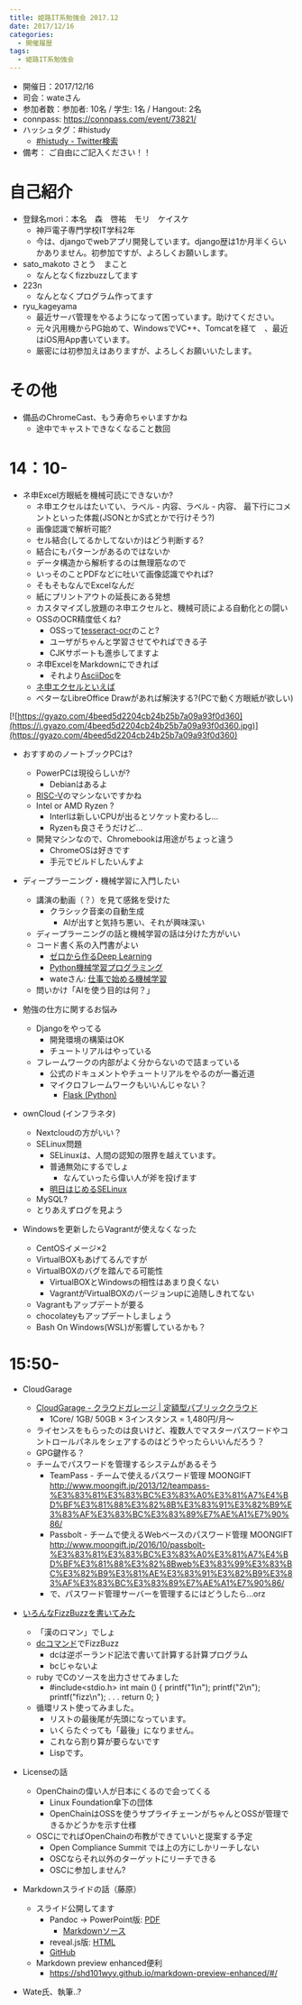 ```yaml
---
title: 姫路IT系勉強会 2017.12
date: 2017/12/16
categories:
  - 開催履歴
tags:
  - 姫路IT系勉強会
---
```


* 開催日：2017/12/16
* 司会：wateさん
* 参加者数：参加者: 10名 / 学生: 1名 / Hangout: 2名
* connpass: https://connpass.com/event/73821/
* ハッシュタグ：#histudy
  * [#histudy - Twitter検索](https://twitter.com/search?q=%23histudy&src=typd)
* 備考： ご自由にご記入ください！！

# 自己紹介

* 登録名mori：本名　森　啓祐　モリ　ケイスケ
  * 神戸電子専門学校IT学科2年
  * 今は、djangoでwebアプリ開発しています。django歴は1か月半くらいかありません。初参加ですが、よろしくお願いします。
* sato_makoto さとう　まこと
  * なんとなくfizzbuzzしてます
* 223n
  * なんとなくプログラム作ってます
* ryu_kageyama
  * 最近サーバ管理をやるようになって困っています。助けてください。
  * 元々汎用機からPG始めて、WindowsでVC++、Tomcatを経て　、最近はiOS用App書いています。
  * 厳密には初参加えはありますが、よろしくお願いいたします。

# その他

* 備品のChromeCast、もう寿命ちゃいますかね
  * 途中でキャストできなくなること数回

# 14：10-

* ネ申Excel方眼紙を機械可読にできないか?
  * ネ申エクセルはたいてい、ラベル - 内容、ラベル - 内容、 最下行にコメントといった体裁(JSONとかS式とかで行けそう?)
  * 画像認識で解析可能?
  * セル結合(してるかしてないか)はどう判断する?
  * 結合にもパターンがあるのではないか
  * データ構造から解析するのは無理筋なので
  * いっそのことPDFなどに吐いて画像認識でやれば?
  * そもそもなんでExcelなんだ
  * 紙にプリントアウトの延長にある発想
  * カスタマイズし放題のネ申エクセルと、機械可読による自動化との闘い
  * OSSのOCR精度低くね?
    * OSSって[tesseract-ocr](https://github.com/tesseract-ocr/tesseract)のこと? 
    * ユーザがちゃんと学習させてやればできる子
    * CJKサポートも進歩してますよ
  * ネ申ExcelをMarkdownにできれば
    * それより[AsciiDoc](https://ja.wikipedia.org/wiki/AsciiDoc)を
  * [ネ申エクセルといえば](https://www.youtube.com/watch?v=WUTvig1XaNY&feature=youtu.be)
  * ベターなLibreOffice Drawがあれば解決する?(PCで動く方眼紙が欲しい)

[![https://gyazo.com/4beed5d2204cb24b25b7a09a93f0d360](https://i.gyazo.com/4beed5d2204cb24b25b7a09a93f0d360.jpg)](https://gyazo.com/4beed5d2204cb24b25b7a09a93f0d360)

* おすすめのノートブックPCは?
  * PowerPCは現役らしいが?
    * Debianはあるよ
  * [RISC-V](https://ja.wikipedia.org/wiki/RISC-V)のマシンないですかね
  * Intel or AMD Ryzen ?
    * Interlは新しいCPUが出るとソケット変わるし…
    * Ryzenも良さそうだけど…
  * 開発マシンなので、Chromebookは用途がちょっと違う
    * ChromeOSは好きです
    * 手元でビルドしたいんすよ

* ディープラーニング・機械学習に入門したい
  * 講演の動画（？）を見て感銘を受けた
    * クラシック音楽の自動生成
      * AIが出すと気持ち悪い、それが興味深い
  * ディープラーニングの話と機械学習の話は分けた方がいい
  * コード書く系の入門書がよい
    * [ゼロから作るDeep Learning](https://www.oreilly.co.jp/books/9784873117584/)
    * [Python機械学習プログラミング](http://www.amazon.co.jp/dp/B01HGIPIAK/)
    * wateさん: [仕事で始める機械学習](https://www.oreilly.co.jp/books/9784873117584/)
  * 問いかけ「AIを使う目的は何？」

* 勉強の仕方に関するお悩み
  * Djangoをやってる
    * 開発環境の構築はOK
    * チュートリアルはやっている
  * フレームワークの内部がよく分からないので詰まっている
    * 公式のドキュメントやチュートリアルをやるのが一番近道
    * マイクロフレームワークもいいんじゃない？
      * [Flask (Python)](http://flask.pocoo.org/)

* ownCloud (インフラネタ)
  * Nextcloudの方がいい？
  * SELinux問題
    * SELinuxは、人間の認知の限界を越えています。
    * 普通無効にするでしょ
      * なんていったら偉い人が斧を投げます
    * [明日はじめるSELinux](https://www.slideshare.net/moriwaka/selinux-83627753)
  * MySQL?
  * とりあえずログを見よう

* Windowsを更新したらVagrantが使えなくなった
  * CentOSイメージ×2
  * VirtualBOXもあげてるんですが
  * VirtualBOXのバグを踏んでる可能性
    * VirtualBOXとWindowsの相性はあまり良くない
    * VagrantがVirtualBOXのバージョンupに追随しきれてない
  * Vagrantもアップデートが要る
  * chocolateyもアップデートしましょう
  * Bash On Windows(WSL)が影響しているかも？

# 15:50-

* CloudGarage
  * [CloudGarage - クラウドガレージ | 定額型パブリッククラウド](https://cloudgarage.jp/)
    * 1Core/ 1GB/ 50GB ×  3インスタンス  =  1,480円/月～
  * ライセンスをもらったのは良いけど、複数人でマスターパスワードやコントロールパネルをシェアするのはどうやったらいいんだろう？
  * GPG鍵作る？
  * チームでパスワードを管理するシステムがあるそう
    * TeamPass - チームで使えるパスワード管理 MOONGIFT <http://www.moongift.jp/2013/12/teampass-%E3%83%81%E3%83%BC%E3%83%A0%E3%81%A7%E4%BD%BF%E3%81%88%E3%82%8B%E3%83%91%E3%82%B9%E3%83%AF%E3%83%BC%E3%83%89%E7%AE%A1%E7%90%86/>
    * Passbolt - チームで使えるWebベースのパスワード管理 MOONGIFT <http://www.moongift.jp/2016/10/passbolt-%E3%83%81%E3%83%BC%E3%83%A0%E3%81%A7%E4%BD%BF%E3%81%88%E3%82%8Bweb%E3%83%99%E3%83%BC%E3%82%B9%E3%81%AE%E3%83%91%E3%82%B9%E3%83%AF%E3%83%BC%E3%83%89%E7%AE%A1%E7%90%86/>
    * で、パスワード管理サーバーを管理するにはどうしたら…orz

* [いろんなFizzBuzzを書いてみた]( http://www.kuzuore.com/misc/documents/himeji/20171216/new_fizzbuzz.pdf)
  * 「漢のロマン」でしょ
  * [dcコマンド](https://www.ibm.com/support/knowledgecenter/ja/ssw_aix_71/com.ibm.aix.cmds2/dc.htm)でFizzBuzz
    * dcは逆ポーランド記法で書いて計算する計算プログラム
    * bcじゃないよ
  * ruby でCのソースを出力させてみました
    * #include<stdio.h>
    int main () {
      printf("1\n");
      printf("2\n");
      printf("fizz\n");
      .
      .
      .
      return 0;
    }
  * 循環リスト使ってみました。
    * リストの最後尾が先頭になっています。
    * いくらたぐっても「最後」になりません。
    * これなら割り算が要らないです
    * Lispです。
* Licenseの話
  * OpenChainの偉い人が日本にくるので会ってくる
    * Linux Foundation傘下の団体
    * OpenChainはOSSを使うサプライチェーンがちゃんとOSSが管理できるかどうかを示す仕様
  * OSCにでればOpenChainの布教ができていいと提案する予定
    * Open Compliance Summit では上の方にしかリーチしない
    * OSCならそれ以外のターゲットにリーチできる
    * OSCに参加しません?
* Markdownスライドの話（藤原）
  * スライド公開してます
    * Pandoc -> PowerPoint版: [PDF](https://github.com/sky-y/histudy-201712/blob/master/pandoc.pdf)
      * [Markdownソース](https://raw.githubusercontent.com/sky-y/histudy-201712/master/pandoc.md)
    * reveal.js版: [HTML](https://sky-y.github.io/histudy-201712/)
    * [GitHub](https://github.com/sky-y/histudy-201712)
  * Markdown preview enhanced便利
    * <https://shd101wyy.github.io/markdown-preview-enhanced/#/>
* Wate氏、執筆..?
